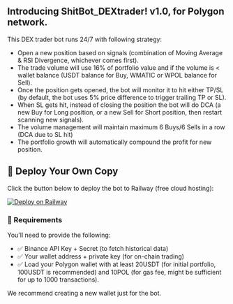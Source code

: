 Introducing ShitBot_DEXtrader!
v1.0, for Polygon network.
-------------------------

This DEX trader bot runs 24/7 with following strategy:
- Open a new position based on signals (combination of Moving Average & RSI Divergence, whichever comes first).
- The trade volume will use 16% of portfolio value and if the volume is < wallet balance (USDT balance for Buy, WMATIC or WPOL balance for Sell).
- Once the position gets opened, the bot will monitor it to hit either TP/SL (by default, the bot uses 5% price difference to trigger trailing TP or SL).
- When SL gets hit, instead of closing the position the bot will do DCA (a new Buy for Long position, or a new Sell for Short position, then restart scanning new signals).
- The volume management will maintain maximum 6 Buys/6 Sells in a row (DCA due to SL hit)
- The portfolio growth will automatically compound the profit for new position.


## 🚀 Deploy Your Own Copy

Click the button below to deploy the bot to Railway (free cloud hosting):

[![Deploy on Railway](https://railway.com/button.svg)](https://railway.com/template/IYTjWn?referralCode=u300S7)

### 🧪 Requirements

You'll need to provide the following:

- ✅ Binance API Key + Secret (to fetch historical data)
- ✅ Your wallet address + private key (for on-chain trading)
- ✅ Load your Polygon wallet with at least 20USDT (for initial portfolio, 100USDT is recommended) and 10POL (for gas fee, might be sufficient for up to 1000 transactions).

We recommend creating a new wallet just for the bot.

